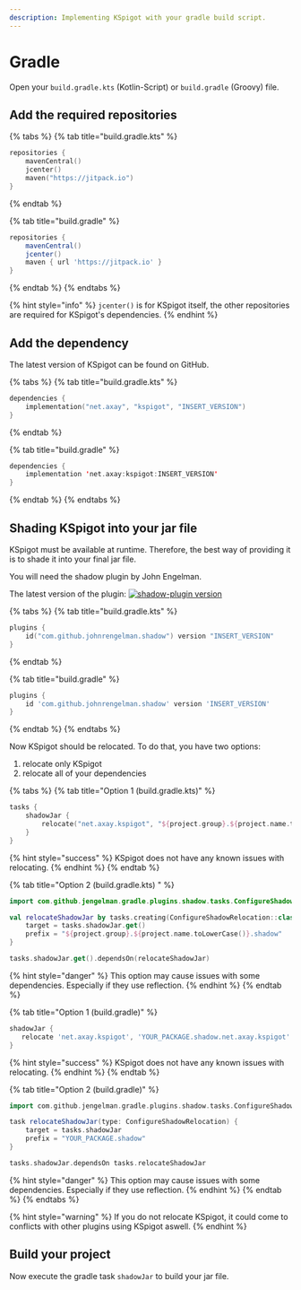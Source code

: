 ```yaml
---
description: Implementing KSpigot with your gradle build script.
---
```


# Gradle

Open your `build.gradle.kts` \(Kotlin-Script\) or `build.gradle` \(Groovy\) file.

## Add the required repositories

{% tabs %}
{% tab title="build.gradle.kts" %}
```kotlin
repositories {
    mavenCentral()
    jcenter()
    maven("https://jitpack.io")
}
```
{% endtab %}

{% tab title="build.gradle" %}
```groovy
repositories {
    mavenCentral()
    jcenter()
    maven { url 'https://jitpack.io' }
}
```
{% endtab %}
{% endtabs %}

{% hint style="info" %}
`jcenter()` is for KSpigot itself, the other repositories are required for KSpigot's dependencies.
{% endhint %}

## Add the dependency

The latest version of KSpigot can be found on GitHub.

{% tabs %}
{% tab title="build.gradle.kts" %}
```kotlin
dependencies {
    implementation("net.axay", "kspigot", "INSERT_VERSION")
}
```
{% endtab %}

{% tab title="build.gradle" %}
```kotlin
dependencies {
    implementation 'net.axay:kspigot:INSERT_VERSION'
}
```
{% endtab %}
{% endtabs %}

## Shading KSpigot into your jar file

KSpigot must be available at runtime. Therefore, the best way of providing it is to shade it into your final jar file.

You will need the shadow plugin by John Engelman.

The latest version of the plugin: [ ![shadow-plugin version](https://api.bintray.com/packages/johnrengelman/gradle-plugins/gradle-shadow-plugin/images/download.png) ](gradle.md)

{% tabs %}
{% tab title="build.gradle.kts" %}
```kotlin
plugins {
    id("com.github.johnrengelman.shadow") version "INSERT_VERSION"
}
```
{% endtab %}

{% tab title="build.gradle" %}
```groovy
plugins {
    id 'com.github.johnrengelman.shadow' version 'INSERT_VERSION'
}
```
{% endtab %}
{% endtabs %}

Now KSpigot should be relocated. To do that, you have two options:

1. relocate only KSpigot
2. relocate all of your dependencies

{% tabs %}
{% tab title="Option 1 \(build.gradle.kts\)" %}
```kotlin
tasks {
    shadowJar {
        relocate("net.axay.kspigot", "${project.group}.${project.name.toLowerCase()}.shadow.net.axay.kspigot")
    }
}
```

{% hint style="success" %}
KSpigot does not have any known issues with relocating.
{% endhint %}
{% endtab %}

{% tab title="Option 2 \(build.gradle.kts\)  " %}
```kotlin
import com.github.jengelman.gradle.plugins.shadow.tasks.ConfigureShadowRelocation

val relocateShadowJar by tasks.creating(ConfigureShadowRelocation::class) {
    target = tasks.shadowJar.get()
    prefix = "${project.group}.${project.name.toLowerCase()}.shadow"
}

tasks.shadowJar.get().dependsOn(relocateShadowJar)
```

{% hint style="danger" %}
This option may cause issues with some dependencies. Especially if they use reflection.
{% endhint %}
{% endtab %}

{% tab title="Option 1 \(build.gradle\)" %}
```groovy
shadowJar {
   relocate 'net.axay.kspigot', 'YOUR_PACKAGE.shadow.net.axay.kspigot'
}
```

{% hint style="success" %}
KSpigot does not have any known issues with relocating.
{% endhint %}
{% endtab %}

{% tab title="Option 2 \(build.gradle\)" %}
```groovy
import com.github.jengelman.gradle.plugins.shadow.tasks.ConfigureShadowRelocation

task relocateShadowJar(type: ConfigureShadowRelocation) {
    target = tasks.shadowJar
    prefix = "YOUR_PACKAGE.shadow"
}

tasks.shadowJar.dependsOn tasks.relocateShadowJar
```

{% hint style="danger" %}
This option may cause issues with some dependencies. Especially if they use reflection.
{% endhint %}
{% endtab %}
{% endtabs %}

{% hint style="warning" %}
If you do not relocate KSpigot, it could come to conflicts with other plugins using KSpigot aswell.
{% endhint %}

## Build your project

Now execute the gradle task `shadowJar` to build your jar file.

